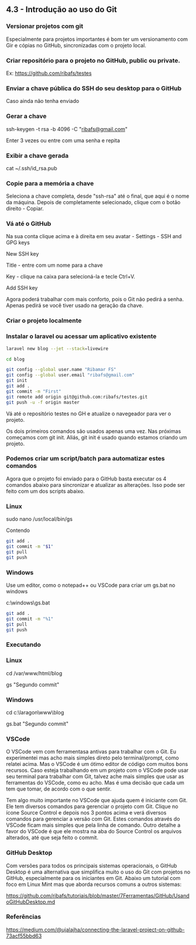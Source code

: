 ## 4.3 - Introdução ao uso do Git

### Versionar projetos com git

Especialmente para projetos importantes é bom ter um versionamento com Gir e cópias no GitHub, sincronizadas com o projeto local.

### Criar repositório para o projeto no GitHub, public ou private. 

Ex: https://github.com/ribafs/testes

### Enviar a chave pública do SSH do seu desktop para o GitHub

Caso ainda não tenha enviado

### Gerar a chave

ssh-keygen -t rsa -b 4096 -C "ribafs@gmail.com"

Enter 3 vezes ou entre com uma senha e repita

### Exibir a chave gerada

cat ~/.ssh/id_rsa.pub

### Copie para a memória a chave

Seleciona a chave completa, desde "ssh-rsa" até o final, que aqui é o nome da máquina. Depois de completamente selecionado, clique com o botão direito - Copiar.

### Vá até o GitHub 

Na sua conta clique acima e à direita em seu avatar - Settings - SSH and GPG keys

New SSH key

Title - entre com um nome para a chave

Key - clique na caixa para selecioná-la e tecle Ctrl+V.

Add SSH key

Agora poderá trabalhar com mais conforto, pois o Git não pedirá a senha. Apenas pedirá se você tiver usado na geração da chave.

### Criar o projeto localmente

### Instalar o laravel ou acessar um aplicativo existente
```bash
laravel new blog --jet --stack=livewire

cd blog

git config --global user.name "Ribamar FS"
git config --global user.email "ribafs@gmail.com"
git init
git add .
git commit -m "First"
git remote add origin git@github.com:ribafs/testes.git
git push -u -f origin master
```
Vá até o repositório testes no GH e atualize o navegeador para ver o projeto.

Os dois primeiros comandos são usados apenas uma vez. Nas próximas começamos com git init. Aliás, git init é usado quando estamos criando um projeto.

### Podemos criar um script/batch para automatizar estes comandos

Agora que o projeto foi enviado para o GitHub basta executar os 4 comandos abaixo para sincronizar e atualizar as alterações. Isso pode ser feito com um dos scripts abaixo.

### Linux

sudo nano /usr/local/bin/gs

Contendo
```bash
git add .
git commit -m "$1"
git pull
git push
```
### Windows

Use um editor, como o notepad++ ou VSCode para criar um gs.bat no windows

c:\windows\gs.bat
```bash
git add .
git commit -m "%1"
git pull
git push
```
### Executando

### Linux

cd /var/www/html/blog

gs "Segundo commit"

### Windows

cd c:\laragon\www\blog

gs.bat "Segundo commit"

### VSCode

O VSCode vem com ferramentasa antivas para trabalhar com o Git. Eu experimentei mas acho mais simples direto pelo terminal/prompt, como relatei acima. Mas o VSCode é um ótimo editor de código com muitos bons recursos. Caso esteja trabalhando em um projeto com o VSCode pode usar seu terminal para trabalhar com Git, talvez ache mais simples que usar as ferramentas do VSCode, como eu acho. Mas é uma decisão que cada um tem que tomar, de acordo com o que sentir.

Tem algo muito importante no VSCode que ajuda quem é iniciante com Git. Ele tem diversos comandos para gerenciar o projeto com Git. Clique no ícone Source Control e depois nos 3 pontos acima e verá diversos comandos para gerenciar a versão com Git. Estes comandos através do VSCode ficam mais simples que pela linha de comando. Outro detalhe a favor do VSCode é que ele mostra na aba do Source Control os arquivos alterados, até que seja feito o commit.

### GitHub Desktop

Com versões para todos os principais sistemas operacionais, o GitHub Desktop é uma alternativa que simplifica muito o uso do Git com projetos no GitHub, especialmente para os iniciantes em Git. Abaixo um tutorial com foco em Linux Mint mas que aborda recursos comuns a outros sistemas:

https://github.com/ribafs/tutoriais/blob/master/7Ferramentas/GitHub/UsandoGitHubDesktop.md


### Referências

https://medium.com/@ujalajha/connecting-the-laravel-project-on-github-73acf55bbd63
